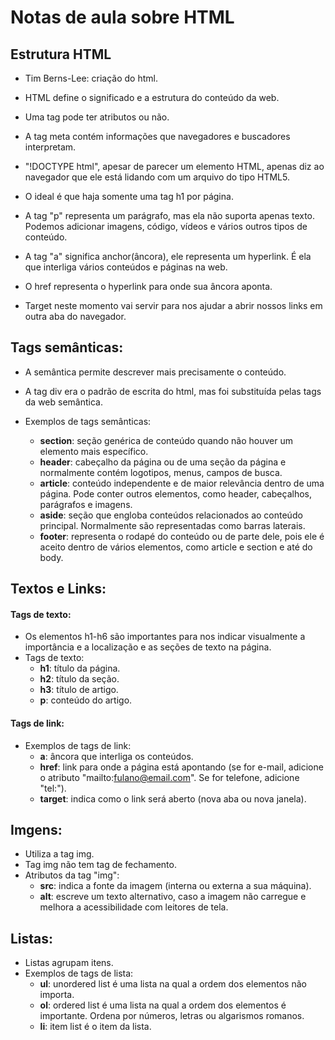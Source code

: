 # Notas de aula sobre HTML

## Estrutura HTML

 - Tim Berns-Lee: criação do html.

 - HTML define o significado e a estrutura do conteúdo da web.

 - Uma tag pode ter atributos ou não.

 - A tag meta contém informações que navegadores e buscadores interpretam.

 - "!DOCTYPE html", apesar de parecer um elemento HTML, apenas diz ao navegador que ele está lidando com um arquivo do tipo HTML5.

 - O ideal é que haja somente uma tag h1 por página.

 - A tag "p" representa um parágrafo, mas ela não suporta apenas texto. Podemos adicionar imagens, código, vídeos e vários outros tipos de conteúdo.

 - A tag "a" significa anchor(âncora), ele representa um hyperlink. É ela que interliga vários conteúdos e páginas na web.

 - O href representa o hyperlink para onde sua âncora aponta.

 - Target neste momento vai servir para nos ajudar a abrir nossos links em outra aba do navegador.

## Tags semânticas:

 -  A semântica permite descrever mais precisamente o conteúdo.
 -  A tag div era o padrão de escrita do html, mas foi substituída pelas tags da web semântica.
 - Exemplos de tags semânticas:
 
     - **section**: seção genérica de conteúdo quando não houver um elemento mais específico.
     - **header**: cabeçalho da página ou de uma seção da página e normalmente contém logotipos, menus, campos de busca.
     - **article**: conteúdo independente e de maior relevância dentro de uma página. Pode conter outros elementos, como header, cabeçalhos, parágrafos e imagens.
     - **aside**: seção que engloba conteúdos relacionados ao conteúdo principal. Normalmente são representadas como barras laterais.
     - **footer**: representa o rodapé do conteúdo ou de parte dele, pois ele é aceito dentro de vários elementos, como article e section e até do body.

## Textos e Links:

#### Tags de texto:
 - Os elementos h1-h6 são importantes para nos indicar visualmente a importância e a localização e as seções de texto na página.
 -  Tags de texto:
     - **h1**: título da página.
     - **h2**: título da seção.
     - **h3**: título de artigo.
     - **p**: conteúdo do artigo.

#### Tags de link:
 - Exemplos de tags de link:
     - **a**: âncora que interliga os conteúdos.
     - **href**: link para onde a página está apontando (se for e-mail, adicione o atributo "mailto:fulano@email.com". Se for telefone, adicione "tel:").
     - **target**: indica como o link será aberto (nova aba ou nova janela).

## Imgens:

 - Utiliza a tag img.
 - Tag img não tem tag de fechamento.
 - Atributos da tag "img":
     - **src**: indica a fonte da imagem (interna ou externa a sua máquina).
     - **alt**: escreve um texto alternativo, caso a imagem não carregue e melhora a acessibilidade com leitores de tela.

## Listas:

 - Listas agrupam itens.
 - Exemplos de tags de lista:
     - **ul**: unordered list é uma lista na qual a ordem dos elementos não importa.
     - **ol**: ordered list é uma lista na qual a ordem dos elementos é importante. Ordena por números, letras ou algarismos romanos.
     - **li**: item list é o item da lista.
